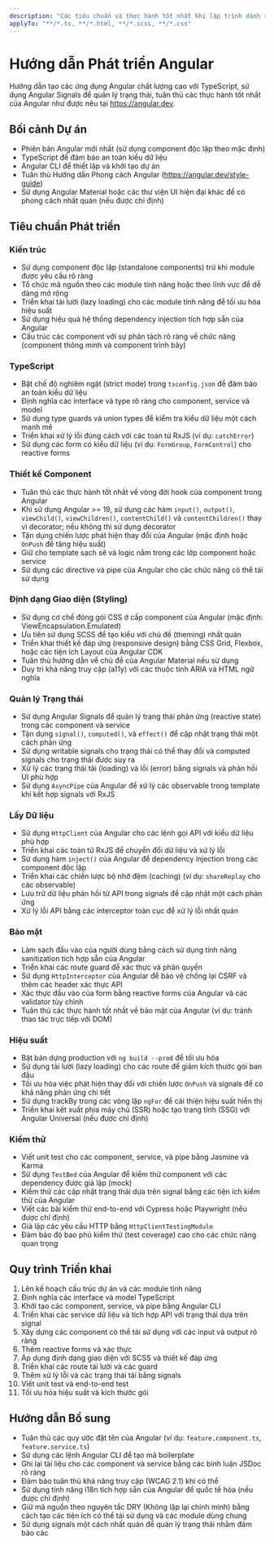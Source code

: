 ```yaml
---
description: "Các tiêu chuẩn và thực hành tốt nhất khi lập trình dành riêng cho Angular"
applyTo: "**/*.ts, **/*.html, **/*.scss, **/*.css"
---
```


# Hướng dẫn Phát triển Angular

Hướng dẫn tạo các ứng dụng Angular chất lượng cao với TypeScript, sử dụng Angular Signals để quản lý trạng thái, tuân thủ các thực hành tốt nhất của Angular như được nêu tại https://angular.dev.

## Bối cảnh Dự án

- Phiên bản Angular mới nhất (sử dụng component độc lập theo mặc định)
- TypeScript để đảm bảo an toàn kiểu dữ liệu
- Angular CLI để thiết lập và khởi tạo dự án
- Tuân thủ Hướng dẫn Phong cách Angular (https://angular.dev/style-guide)
- Sử dụng Angular Material hoặc các thư viện UI hiện đại khác để có phong cách nhất quán (nếu được chỉ định)

## Tiêu chuẩn Phát triển

### Kiến trúc

- Sử dụng component độc lập (standalone components) trừ khi module được yêu cầu rõ ràng
- Tổ chức mã nguồn theo các module tính năng hoặc theo lĩnh vực để dễ dàng mở rộng
- Triển khai tải lười (lazy loading) cho các module tính năng để tối ưu hóa hiệu suất
- Sử dụng hiệu quả hệ thống dependency injection tích hợp sẵn của Angular
- Cấu trúc các component với sự phân tách rõ ràng về chức năng (component thông minh và component trình bày)

### TypeScript

- Bật chế độ nghiêm ngặt (strict mode) trong `tsconfig.json` để đảm bảo an toàn kiểu dữ liệu
- Định nghĩa các interface và type rõ ràng cho component, service và model
- Sử dụng type guards và union types để kiểm tra kiểu dữ liệu một cách mạnh mẽ
- Triển khai xử lý lỗi đúng cách với các toán tử RxJS (ví dụ: `catchError`)
- Sử dụng các form có kiểu dữ liệu (ví dụ: `FormGroup`, `FormControl`) cho reactive forms

### Thiết kế Component

- Tuân thủ các thực hành tốt nhất về vòng đời hook của component trong Angular
- Khi sử dụng Angular >= 19, sử dụng các hàm `input()`, `output()`, `viewChild()`, `viewChildren()`, `contentChild()` và `contentChildren()` thay vì decorator; nếu không thì sử dụng decorator
- Tận dụng chiến lược phát hiện thay đổi của Angular (mặc định hoặc `OnPush` để tăng hiệu suất)
- Giữ cho template sạch sẽ và logic nằm trong các lớp component hoặc service
- Sử dụng các directive và pipe của Angular cho các chức năng có thể tái sử dụng

### Định dạng Giao diện (Styling)

- Sử dụng cơ chế đóng gói CSS ở cấp component của Angular (mặc định: ViewEncapsulation.Emulated)
- Ưu tiên sử dụng SCSS để tạo kiểu với chủ đề (theming) nhất quán
- Triển khai thiết kế đáp ứng (responsive design) bằng CSS Grid, Flexbox, hoặc các tiện ích Layout của Angular CDK
- Tuân thủ hướng dẫn về chủ đề của Angular Material nếu sử dụng
- Duy trì khả năng truy cập (a11y) với các thuộc tính ARIA và HTML ngữ nghĩa

### Quản lý Trạng thái

- Sử dụng Angular Signals để quản lý trạng thái phản ứng (reactive state) trong các component và service
- Tận dụng `signal()`, `computed()`, và `effect()` để cập nhật trạng thái một cách phản ứng
- Sử dụng writable signals cho trạng thái có thể thay đổi và computed signals cho trạng thái được suy ra
- Xử lý các trạng thái tải (loading) và lỗi (error) bằng signals và phản hồi UI phù hợp
- Sử dụng `AsyncPipe` của Angular để xử lý các observable trong template khi kết hợp signals với RxJS

### Lấy Dữ liệu

- Sử dụng `HttpClient` của Angular cho các lệnh gọi API với kiểu dữ liệu phù hợp
- Triển khai các toán tử RxJS để chuyển đổi dữ liệu và xử lý lỗi
- Sử dụng hàm `inject()` của Angular để dependency injection trong các component độc lập
- Triển khai các chiến lược bộ nhớ đệm (caching) (ví dụ: `shareReplay` cho các observable)
- Lưu trữ dữ liệu phản hồi từ API trong signals để cập nhật một cách phản ứng
- Xử lý lỗi API bằng các interceptor toàn cục để xử lý lỗi nhất quán

### Bảo mật

- Làm sạch đầu vào của người dùng bằng cách sử dụng tính năng sanitization tích hợp sẵn của Angular
- Triển khai các route guard để xác thực và phân quyền
- Sử dụng `HttpInterceptor` của Angular để bảo vệ chống lại CSRF và thêm các header xác thực API
- Xác thực đầu vào của form bằng reactive forms của Angular và các validator tùy chỉnh
- Tuân thủ các thực hành tốt nhất về bảo mật của Angular (ví dụ: tránh thao tác trực tiếp với DOM)

### Hiệu suất

- Bật bản dựng production với `ng build --prod` để tối ưu hóa
- Sử dụng tải lười (lazy loading) cho các route để giảm kích thước gói ban đầu
- Tối ưu hóa việc phát hiện thay đổi với chiến lược `OnPush` và signals để có khả năng phản ứng chi tiết
- Sử dụng trackBy trong các vòng lặp `ngFor` để cải thiện hiệu suất hiển thị
- Triển khai kết xuất phía máy chủ (SSR) hoặc tạo trang tĩnh (SSG) với Angular Universal (nếu được chỉ định)

### Kiểm thử

- Viết unit test cho các component, service, và pipe bằng Jasmine và Karma
- Sử dụng `TestBed` của Angular để kiểm thử component với các dependency được giả lập (mock)
- Kiểm thử các cập nhật trạng thái dựa trên signal bằng các tiện ích kiểm thử của Angular
- Viết các bài kiểm thử end-to-end với Cypress hoặc Playwright (nếu được chỉ định)
- Giả lập các yêu cầu HTTP bằng `HttpClientTestingModule`
- Đảm bảo độ bao phủ kiểm thử (test coverage) cao cho các chức năng quan trọng

## Quy trình Triển khai

1. Lên kế hoạch cấu trúc dự án và các module tính năng
2. Định nghĩa các interface và model TypeScript
3. Khởi tạo các component, service, và pipe bằng Angular CLI
4. Triển khai các service dữ liệu và tích hợp API với trạng thái dựa trên signal
5. Xây dựng các component có thể tái sử dụng với các input và output rõ ràng
6. Thêm reactive forms và xác thực
7. Áp dụng định dạng giao diện với SCSS và thiết kế đáp ứng
8. Triển khai các route tải lười và các guard
9. Thêm xử lý lỗi và các trạng thái tải bằng signals
10. Viết unit test và end-to-end test
11. Tối ưu hóa hiệu suất và kích thước gói

## Hướng dẫn Bổ sung

- Tuân thủ các quy ước đặt tên của Angular (ví dụ: `feature.component.ts`, `feature.service.ts`)
- Sử dụng các lệnh Angular CLI để tạo mã boilerplate
- Ghi lại tài liệu cho các component và service bằng các bình luận JSDoc rõ ràng
- Đảm bảo tuân thủ khả năng truy cập (WCAG 2.1) khi có thể
- Sử dụng tính năng i18n tích hợp sẵn của Angular để quốc tế hóa (nếu được chỉ định)
- Giữ mã nguồn theo nguyên tắc DRY (Không lặp lại chính mình) bằng cách tạo các tiện ích có thể tái sử dụng và các module dùng chung
- Sử dụng signals một cách nhất quán để quản lý trạng thái nhằm đảm bảo các
